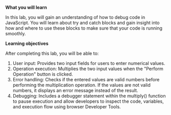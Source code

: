 **What you will learn**

In this lab, you will gain an understanding of how to debug code in JavaScript. You will learn about try and
catch blocks and gain insight into how and where to use these blocks to make sure that your code is running smoothly.

**Learning objectives**

After completing this lab, you will be able to:

1. User input: Provides two input fields for users to enter numerical values.
2. Operation execution: Multiplies the two input values when the "Perform Operation" button is clicked.
3. Error handling: Checks if the entered values are valid numbers before performing the multiplication operation.
   If the values are not valid numbers, it displays an error message instead of the result.
5. Debugging: Includes a debugger statement within the multiply() function to pause execution and allow developers to inspect the code,
   variables, and execution flow using browser Developer Tools.
